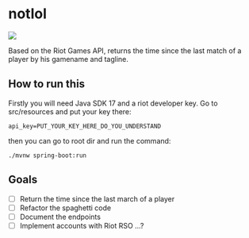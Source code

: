 # notlol

![](https://img.shields.io/badge/Spring-6DB33F?style=for-the-badge&logo=spring&logoColor=white)

Based on the Riot Games API, returns the time since the last match of a player by his gamename and tagline.

## How to run this

Firstly you will need Java SDK 17 and a riot developer key. Go to src/resources and put your key there:

    api_key=PUT_YOUR_KEY_HERE_DO_YOU_UNDERSTAND

then you can go to root dir and run the command:

    ./mvnw spring-boot:run

## Goals

- [ ] Return the time since the last march of a player
- [ ] Refactor the spaghetti code
- [ ] Document the endpoints
- [ ] Implement accounts with Riot RSO ...?